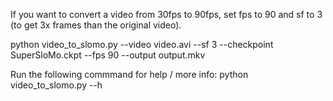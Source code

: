 If you want to convert a video from 30fps to 90fps, set fps to 90 and sf to 3 (to get 3x frames than the original video).

python video_to_slomo.py --video video.avi --sf 3 --checkpoint SuperSloMo.ckpt --fps 90 --output output.mkv

Run the following commmand for help / more info: python video_to_slomo.py --h


